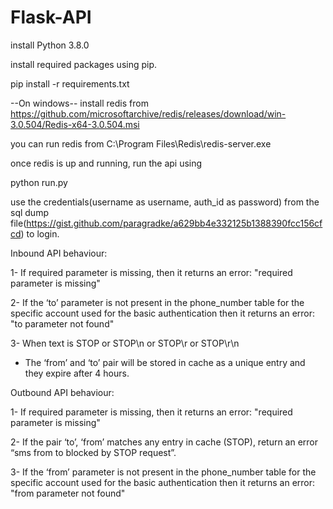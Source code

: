 # Flask-API

install Python 3.8.0 

install required packages using pip.

pip install -r requirements.txt 

--On windows-- install redis from https://github.com/microsoftarchive/redis/releases/download/win-3.0.504/Redis-x64-3.0.504.msi 

you can run redis from C:\Program Files\Redis\redis-server.exe

once redis is up and running, run the api using

python run.py

use the credentials(username as username, auth_id as password) from the sql dump file(https://gist.github.com/paragradke/a629bb4e332125b1388390fcc156cfcd) to login.


Inbound API behaviour:

1- If required parameter is missing, then it returns an error: "required parameter is missing"

2- If the ‘to’ parameter is not present in the phone_number table for the specific account 
used for the basic authentication then it returns an error: "to parameter not found"

3- When text is STOP or STOP\n or STOP\r or STOP\r\n
- The ‘from’ and ‘to’ pair will be stored in cache as a unique entry and they
 expire after 4 hours.

 
 Outbound API behaviour:
 
1- If required parameter is missing, then it returns an error: "required parameter is missing"
 
2- If the pair ‘to’, ‘from’ matches any entry in cache (STOP), return an error “sms from <from> to <to> blocked by STOP request”.
  
3- If the ‘from’ parameter is not present in the phone_number table for the specific account
 used for the basic authentication then it returns an error: "from parameter not found"
